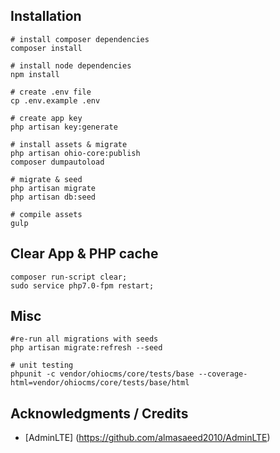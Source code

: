 ## Installation

```
# install composer dependencies
composer install

# install node dependencies
npm install

# create .env file
cp .env.example .env

# create app key
php artisan key:generate

# install assets & migrate
php artisan ohio-core:publish
composer dumpautoload

# migrate & seed
php artisan migrate
php artisan db:seed

# compile assets
gulp
```

## Clear App & PHP cache

```
composer run-script clear; 
sudo service php7.0-fpm restart;
```

## Misc

```
#re-run all migrations with seeds
php artisan migrate:refresh --seed 

# unit testing
phpunit -c vendor/ohiocms/core/tests/base --coverage-html=vendor/ohiocms/core/tests/base/html
```



## Acknowledgments / Credits

* [AdminLTE] (https://github.com/almasaeed2010/AdminLTE)